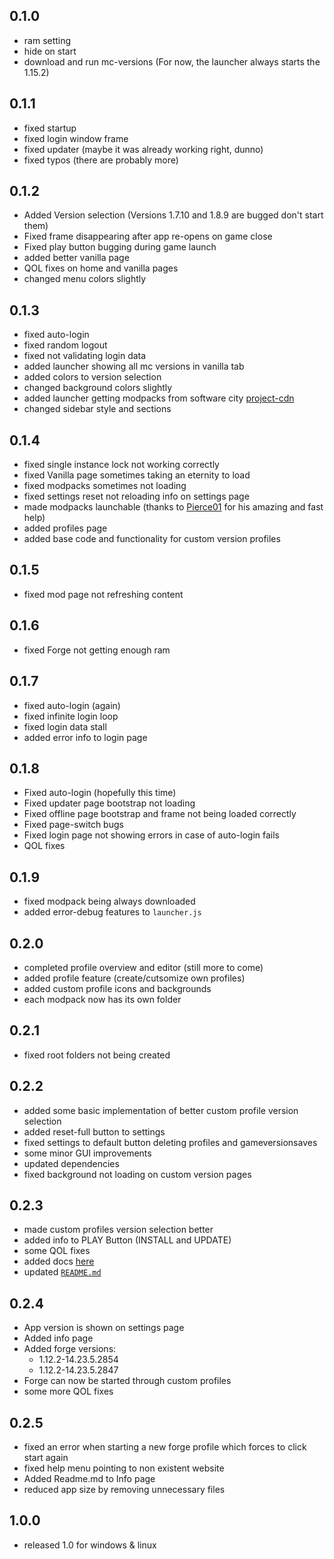 ## 0.1.0
- ram setting
- hide on start
- download and run mc-versions
  (For now, the launcher always starts the 1.15.2)

## 0.1.1
- fixed startup
- fixed login window frame
- fixed updater (maybe it was already working right, dunno)
- fixed typos (there are probably more)

## 0.1.2
- Added Version selection
  (Versions 1.7.10 and 1.8.9 are bugged don't start them)
- Fixed frame disappearing after app re-opens on game close
- Fixed play button bugging during game launch
- added better vanilla page
- QOL fixes on home and vanilla pages
- changed menu colors slightly

## 0.1.3
- fixed auto-login
- fixed random logout
- fixed not validating login data
- added launcher showing all mc versions in vanilla tab
- added colors to version selection
- changed background colors slightly
- added launcher getting modpacks from software city [project-cdn](https://projects.software-city.org/resources/minecraft/modded/modpacks)
- changed sidebar style and sections

## 0.1.4
- fixed single instance lock not working correctly
- fixed Vanilla page sometimes taking an eternity to load
- fixed modpacks sometimes not loading
- fixed settings reset not reloading info on settings page
- made modpacks launchable (thanks to [Pierce01](https://github.com/Pierce01/) for his amazing and fast help)
- added profiles page
- added base code and functionality for custom version profiles

## 0.1.5
- fixed mod page not refreshing content

## 0.1.6
- fixed Forge not getting enough ram

## 0.1.7
- fixed auto-login (again)
- fixed infinite login loop
- fixed login data stall
- added error info to login page

## 0.1.8
- Fixed auto-login (hopefully this time)
- Fixed updater page bootstrap not loading
- Fixed offline page bootstrap and frame not being loaded correctly
- Fixed page-switch bugs
- Fixed login page not showing errors in case of auto-login fails
- QOL fixes

## 0.1.9
- fixed modpack being always downloaded
- added error-debug features to `launcher.js`

## 0.2.0
- completed profile overview and editor (still more to come)
- added profile feature (create/cutsomize own profiles)
- added custom profile icons and backgrounds
- each modpack now has its own folder

## 0.2.1
- fixed root folders not being created

## 0.2.2
- added some basic implementation of better custom profile version selection
- added reset-full button to settings
- fixed settings to default button deleting profiles and gameversionsaves
- some minor GUI improvements
- updated dependencies
- fixed background not loading on custom version pages

## 0.2.3
- made custom profiles version selection better
- added info to PLAY Button (INSTALL and UPDATE)
- some QOL fixes
- added docs [here](https://projects.software-city.org/docs/electron/swc_mclauncher)
- updated [`README.md`](https://github.com/Software-City/swc_mclauncher/blob/dev/README.md)

## 0.2.4
- App version is shown on settings page
- Added info page
- Added forge versions:
  - 1.12.2-14.23.5.2854
  - 1.12.2-14.23.5.2847
- Forge can now be started through custom profiles
- some more QOL fixes

## 0.2.5
- fixed an error when starting a new forge profile which forces to click start again
- fixed help menu pointing to non existent website
- Added Readme.md to Info page
- reduced app size by removing unnecessary files

## 1.0.0
- released 1.0 for windows & linux